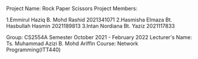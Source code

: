 Project Name: Rock Paper Scissors
Project Members:

1.Emmirul Haziq B. Mohd Rashid 2021341071
2.Hasmisha Elmaza Bt. Hasbullah Hasmin 2021189813
3.Intan Nordiana Bt. Yaziz 2021117833

Group: CS2554A
Semester October 2021 - February 2022
Lecturer's Name: Ts. Muhammad Azizi B. Mohd Ariffin
Course: Network Programming(ITT440)

